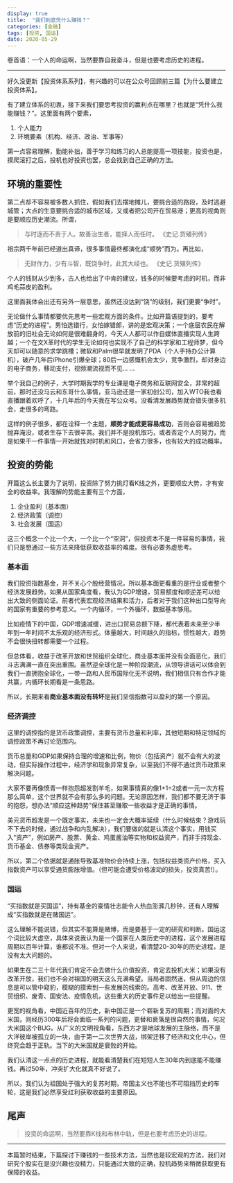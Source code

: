 ```yaml
---
display: true
title:  "我们到底凭什么赚钱？"
categories: [金融]
tags: [投资, 国运]
date: 2020-05-29
---
```

卷首语：一个人的命运啊，当然要靠自我奋斗，但是也要考虑历史的进程。

------
好久没更新【投资体系系列】，有兴趣的可以在公众号回顾前三篇【为什么要建立投资体系】。

有了建立体系的初衷，接下来我们要思考投资的赢利点在哪里？也就是“凭什么我能赚钱？”。这里面有两个要素，

1. 个人能力
2. 环境要素（机构、经济、政治、军事等）

第一点容易理解，勤能补拙，善于学习和练习的人总能提高一项技能，投资也是，摸爬滚打之后，投机也好投资也罢，总会找到自己正确的方法。

## 环境的重要性
第二点却不容易被多数人抓住，假如我们去摆地摊儿，要挑合适的路段，及时逃避城管；大点的生意要挑合适的城市区域，又或者把公司开在贸易港；更高的视角则是要顺应历史潮流。所谓，

> 与时逐而不责于人。故善治生者，能择人而任时。
> 《史记.货殖列传》

祖宗两千年前已经道出真谛，很多事情最终都演化成“顺势”而为。再比如，

> 无财作力，少有斗智，既饶争时，此其大经也。
> 《史记.货殖列传》

个人的钱财从少到多，古人也给出了中肯的建议，钱多的时候要考虑的时机，而非鸡毛蒜皮的盈利。

这里面我体会出还有另外一层意思，虽然还没达到“饶”的级别，我们更要“争时”。

无论做什么事情都要优先思考一些宏观方面的条件。比如开篇语提到的，要考虑“历史的进程”。男怕选错行，女怕嫁错郎，讲的是宏观决策；一个底层农民在解放前的旧社会无论如何是很难翻身的，今天人人都可以作自媒体直播实现人生跨越；一个在文X革时代的学生无论如何也实现不了自己的科学家和工程师梦，但今天却可以随意的求学跳槽；微软和Palm很早就发明了PDA（个人手持办公计算机），破产几年后iPhone引爆全球；80后一边感慨机会太少，竞争激烈，却对身边的电子商务，移动支付，视频潮流视而不见... ...

举个我自己的例子，大学时期我学的专业课是电子商务和互联网安全，非常的超前，那时还没马云和东哥什么事情，亚马逊还是一家初创公司，加入WTO我也看直播跟着欢呼了，十几年后的今天我在写公众号。没看清发展趋势就会错失很多机会，走很多的弯路。

这样的例子很多，都在诠释一个主题，**顺势才能成更容易成功**，否则会容易被趋势抛弃淹没，或者生存下去很辛苦。我们并不是投机取巧，或者否定个人的努力，而是如果干一件事情一开始就找对时机和风口，会省力很多，也有较大的成功概率。

## 投资的势能

开篇这么长主要为了说明，投资除了努力挑灯看K线之外，更要顺应大势，才有安全的收益率。我理解的势能主要有三个方面，

1. 企业盈利（基本面）
2. 经济政策（调控）
3. 社会发展（国运）

这三个概念一个比一个大，一个比一个“空洞”，但投资本不是一件容易的事情，我们只是想通过一些方法来降低获取收益率的难度。很有必要务虚思考。

### 基本面
我们投资指数基金，并不关心个股经营情况，所以基本面更看重的是行业或者整个经济发展趋势。如果从国家角度看，我认为GDP增速，贸易额度和顺逆差可以给出大致的侧面论证。前者代表宏观经济结果和活力，后者对于我们这种出口型导向的国家有重要的参考意义。一个内循环，一个外循环，数据基本够用。

比如疫情下的中国，GDP增速减缓，进出口贸易总额下降，都代表着未来至少半年到一年时间不太乐观的经济形式。体量越大，时间越久的指标，惯性越大，趋势不会很快扭转都需要一个过程。

但总体看，收益于改革开放和世贸组织全球化，商业基本面并没有全面恶化，我们斗志满满一直在突出重围。虽然逆全球化是一种阶段潮流，从领导讲话可以体会到我们一直拥抱全球化，一带一路和人民币国际化无不说明，我们相信只有合作才能共赢，内循环长期看是一条思路。

所以，长期来看**商业基本面没有转坏**是我们坚信指数可以盈利的第一个原因。

### 经济调控
这里的调控指的是货币政策调控，主要有货币总量和利率，其他短期和特定领域的调控政策不再讨论范围内。

货币总量和GDP如果保持合理的增速和比例，物价（包括资产）就不会有大的波动，但实际操作过程中，经济学和现象异常复杂，以至我们不得不通过货币政策来解决问题。

大家不要再像愤青一样抱怨超发割羊毛，如果事情真的像1+1=2或者一元一次方程那么简单，这个世界就不会有那么多的问题。无论原因怎样，我们都不要无济于事的抱怨，想办法“顺应这种趋势”保住甚至赚取一些收益才是正确的事情。

美元货币超发是一个既定事实，未来也一定会大概率延续（什么时候结束？游戏玩不下去的时候，通过战争和内乱解决），我们要做的就是认清这个事实，用钱买入“资产”，例如房产、股票、黄金、鸡蛋酱油等实物和权益资产，而非手持现金、货币基金、债券等类现金资产。

所以，第二个依据就是通胀导致基准物价会持续上涨，包括权益类资产价格，买入指数资产可以享受通货膨胀增值。（但可能会遭受价格波动的损失，投资真苦!）。

### 国运
“买指数就是买国运”，持有基金的豪情壮志能令人热血澎湃几秒钟，还有人理解成“买指数就是在赌国运”。

这么理解不能说错，但其实不能算是赌博，而是要基于一定的研究和判断。国运这个词比较大虚空，具体来说我认为是一个国家在人类历史中的进程，这个发展进程周期以百年计算，谁都说不准。但对一个人来说，看清楚20-30年的历史进程，是没有太大问题的。

如果生在二三十年代我们肯定不会去做什么价值投资，肯定去投机大米；如果没有改革开放，我们也不会对祖国的明天这么充满希望。当局者固然迷，但从周边的信息是可以管中窥豹，模糊的摸索到一些发展的线索的。高考、改革开放、911、世贸组织、废青、国安法、疫情危机，这些重大的历史事件足以给出一些提醒。

更宽的视角看，中国近百年的历史，新中国正是一个崭新复苏的周期；而对面的大米国，则经历300年后将会面临一系列的问题，更替和衰落是很自然的事情，何况大米国这个BUG。从广义的文明视角看，东西方才是地球发展的主脉络，而不是大洋彼岸被孤立的一块，由于第一二次世界大战，绑架迁移了经济和文化中心，但终究会趋于正轨。当下的大米国就是衰败的开始。

我们认清这一点点的历史进程，就能看清楚我们在短短人生30年内到底能不能赚钱。再过50年，冲突扩大化就真不好说了。

所以，我们认为祖国处于强大的复苏时期，帝国主义也不能也不可阻挡历史的车轮，这是我们必然享受红利获取收益的主要原因。

## 尾声

> 投资的命运啊，当然要靠K线和布林中轨，但是也要考虑历史的进程。

------
本篇暂时结束，下篇探讨下赚钱的一些技术方法，当然也是较宏观的方法，我们对研究个股实在是没兴趣也没精力，只能通过大致的正确，投机趋势来稍微获取更有保障的收益。